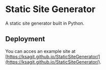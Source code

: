 # Static Site Generator
A static site generator built in Python.

## Deployment
You can acces an example site at [https://ksagit.github.io/StaticSiteGenerator/](https://ksagit.github.io/StaticSiteGenerator/).